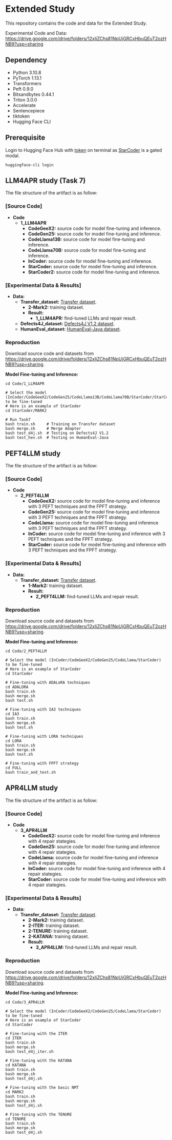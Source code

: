 
# Extended Study

This repository contains the code and data for the Extended Study.
   
Experimental Code and Data: https://drive.google.com/drive/folders/12xIiZChs81NpUjGRCxHbuQEuT2ozHNB9?usp=sharing

## Dependency
* Python 3.10.8
* PyTorch 1.13.1
* Transformers
* Peft 0.9.0
* Bitsandbytes 0.44.1
* Triton 3.0.0
* Accelerate
* Sentencepiece
* tiktoken
* Hugging Face CLI

## Prerequisite
Login to Hugging Face Hub with [token](https://huggingface.co/settings/tokens) on terminal as [StarCoder](https://huggingface.co/bigcode/starcoderbase) is a gated modal.

    huggingface-cli login


## LLM4APR study (Task 7)
The file structure of the artifact is as follow:
### [Source Code]
* **Code**
    * **1_LLM4APR**
        * **CodeGeeX2:** source code for model fine-tuning and inference.
        * **CodeGen25:** source code for model fine-tuning and inference.
        * **CodeLlama13B:** source code for model fine-tuning and inference.
        * **CodeLlama70B:** source code for model fine-tuning and inference.
        * **InCoder:** source code for model fine-tuning and inference.
        * **StarCoder:** source code for model fine-tuning and inference.
        * **StarCoder2:** source code for model fine-tuning and inference.
 ### [Experimental Data & Results]
 * **Data:**
    * **Transfer_dataset:** [Transfer dataset](https://dl.acm.org/doi/10.1145/3510003.3510147).
        * **2-Mark2:** training dataset.
        * **Result:**
            * **1_LLM4APR:** find-tuned LLMs and repair result.
    * **Defects4J_dataset:** [Defects4J V1.2 dataset](https://github.com/rjust/defects4j).
    * **HumanEval_dataset:** [HumanEval-Java dataset](https://github.com/lin-tan/clm/tree/main/humaneval-java).
        
### Reproduction
Download source code and datasets from https://drive.google.com/drive/folders/12xIiZChs81NpUjGRCxHbuQEuT2ozHNB9?usp=sharing.

**Model Fine-tuning and Inference:**
    
    cd Code/1_LLM4APR
    
    # Select the model (InCoder/CodeGeeX2/CodeGen25/CodeLlama13B/CodeLlama70B/StarCoder/StarCoder2) to be fine-tuned
    # Here is an example of StarCoder
    cd StarCoder/MARK2
    
    # Run Task7 
    bash train.sh     # Training on Transfer dataset
    bash merge.sh     # Merge Adapter
    bash test_d4j.sh  # Testing on Defects4J V1.2
    bash test_hev.sh  # Testing on HumanEval-Java



## PEFT4LLM study
The file structure of the artifact is as follow:
### [Source Code]
* **Code**
    * **2_PEFT4LLM**
        * **CodeGeeX2:** source code for model fine-tuning and inference with 3 PEFT techniques and the FPFT strategy.
        * **CodeGen25:** source code for model fine-tuning and inference with 3 PEFT techniques and the FPFT strategy.
        * **CodeLlama:** source code for model fine-tuning and inference with 3 PEFT techniques and the FPFT strategy.
        * **InCoder:** source code for model fine-tuning and inference with 3 PEFT techniques and the FPFT strategy.
        * **StarCoder:** source code for model fine-tuning and inference with 3 PEFT techniques and the FPFT strategy.
 ### [Experimental Data & Results]
 * **Data:**
    * **Transfer_dataset:** [Transfer dataset](https://dl.acm.org/doi/10.1145/3510003.3510147).
        * **1-Mark2:** training dataset.
        * **Result:**
            * **2_PEFT4LLM:** find-tuned LLMs and repair result.

        
### Reproduction
Download source code and datasets from https://drive.google.com/drive/folders/12xIiZChs81NpUjGRCxHbuQEuT2ozHNB9?usp=sharing.

**Model Fine-tuning and Inference:**
    
    cd Code/2_PEFT4LLM
    
    # Select the model (InCoder/CodeGeeX2/CodeGen25/CodeLlama/StarCoder) to be fine-tuned
    # Here is an example of StarCoder
    cd StarCoder
    
    # Fine-tuning with ADALoRA techniques
    cd ADALORA
    bash train.sh     
    bash merge.sh     
    bash test.sh

    # Fine-tuning with IA3 techniques
    cd IA3
    bash train.sh     
    bash merge.sh     
    bash test.sh

    # Fine-tuning with LORA techniques
    cd LORA
    bash train.sh     
    bash merge.sh     
    bash test.sh

    # Fine-tuning with FPFT strategy
    cd FULL
    bash train_and_test.sh     


## APR4LLM study
The file structure of the artifact is as follow:
### [Source Code]
* **Code**
    * **3_APR4LLM**
        * **CodeGeeX2:** source code for model fine-tuning and inference with 4 repair stategies.
        * **CodeGen25:** source code for model fine-tuning and inference with 4 repair stategies.
        * **CodeLlama:** source code for model fine-tuning and inference with 4 repair stategies.
        * **InCoder:** source code for model fine-tuning and inference with 4 repair stategies.
        * **StarCoder:** source code for model fine-tuning and inference with 4 repair stategies.
 ### [Experimental Data & Results]
 * **Data:**
    * **Transfer_dataset:** [Transfer dataset](https://dl.acm.org/doi/10.1145/3510003.3510147).
        * **2-Mark2:** training dataset.
        * **2-ITER:** training dataset.
        * **2-TENURE:** training dataset.
        * **2-KATANA:** training dataset.
        * **Result:**
            * **3_APR4LLM:** find-tuned LLMs and repair result.

        
### Reproduction
Download source code and datasets from https://drive.google.com/drive/folders/12xIiZChs81NpUjGRCxHbuQEuT2ozHNB9?usp=sharing.

**Model Fine-tuning and Inference:**
    
    cd Code/3_APR4LLM
    
    # Select the model (InCoder/CodeGeeX2/CodeGen25/CodeLlama/StarCoder) to be fine-tuned
    # Here is an example of StarCoder
    cd StarCoder
    
    # Fine-tuning with the ITER
    cd ITER
    bash train.sh     
    bash merge.sh     
    bash test_d4j_iter.sh

    # Fine-tuning with the KATANA
    cd KATANA
    bash train.sh     
    bash merge.sh     
    bash test_d4j.sh

    # Fine-tuning with the basic NMT
    cd MARK2
    bash train.sh     
    bash merge.sh     
    bash test_d4j.sh

    # Fine-tuning with the TENURE
    cd TENURE
    bash train.sh
    bash merge.sh
    bash test_d4j.sh   
    

    

